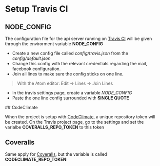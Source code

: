 
# Setup Travis CI

## NODE_CONFIG

The configuration file for the api server running on [Travis CI](https://travis-ci.org) will be given through the envirorment variable **NODE_CONFIG**

* Create a new config file called _config/travis.json_ from the _config/default.json_
* Change this config with the relevant credentials regarding the mail, facebook configuration.
* Join all lines to make sure the config sticks on one line.

> With the Atom editor: Edit -> Lines -> Join Lines

* In the travis settings page, create a variable *NODE_CONFIG*
* Paste the one line config surrounded with **SINGLE QUOTE**

## CodeClimate

When the project is setup with [CodeClimate](https://codeclimate.com), a unique repository token will be created.
On the Travis project page, go to the settings and set the varialbe **COVERALLS_REPO_TOKEN** to this token

## Coveralls

Same apply for [Coveralls](https://coveralls.io), but the variable is called **CODECLIMATE_REPO_TOKEN**
